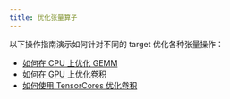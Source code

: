 ```yaml
---
title: 优化张量算子
---
```


以下操作指南演示如何针对不同的 target 优化各种张量操作：

* [如何在 CPU 上优化 GEMM](cpu_conv)
* [如何在 GPU 上优化卷积](gpu_conv)
* [如何使用 TensorCores 优化卷积](tensorcore_conv)